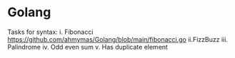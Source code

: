 # Golang

Tasks for syntax:
i. Fibonacci https://github.com/ahmymas/Golang/blob/main/fibonacci.go
ii.FizzBuzz
iii. Palindrome
iv. Odd even sum
v. Has duplicate element
